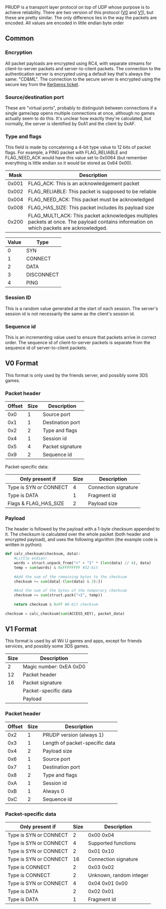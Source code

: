 PRUDP is a transport layer protocol on top of UDP whose purpose is to achieve reliability. There are two version of this protocol ([V0](#v0-format) and [V1](#v1-format)), but these are pretty similar. The only difference lies in the way the packets are encoded. All values are encoded in little endian byte order

## Common
### Encryption
All packet payloads are encrypted using RC4, with separate streams for client-to-server packets and server-to-client packets. The connection to the authentication server is encrypted using a default key that's always the same: "CD&ML". The connection to the secure server is encrypted using the secure key from the [Kerberos ticket](Kerberos-Authentication#kerberos-ticket).

### Source/destination port
These are "virtual ports", probably to distinguish between connections if a single game/app opens multiple connections at once, although no games actually seem to do this. It's unclear how exactly they're calculated, but normally, the server is identified by 0xA1 and the client by 0xAF.

### Type and flags
This field is made by concatening a 4-bit type value to 12 bits of packet flags. For example, a PING packet with FLAG_RELIABLE and FLAG_NEED_ACK would have this value set to 0x0064 (but remember everything is little endian so it would be stored as 0x64 0x00).

| Mask | Description |
| --- | --- |
| 0x001 | FLAG_ACK: This is an acknowledgement packet |
| 0x002 | FLAG_RELIABLE: This packet is supposed to be reliable |
| 0x004 | FLAG_NEED_ACK: This packet must be acknowledged |
| 0x008 | FLAG_HAS_SIZE: This packet includes its payload size |
| 0x200 | FLAG_MULTI_ACK: This packet acknowledges multiples packets at once. The payload contains information on which packets are acknowledged. |

| Value | Type |
| --- | --- |
| 0 | SYN |
| 1 | CONNECT |
| 2 | DATA |
| 3 | DISCONNECT |
| 4 | PING |

### Session ID
This is a random value generated at the start of each session. The server's session id is not necessarily the same as the client's session id.

### Sequence id
This is an incrementing value used to ensure that packets arrive in correct order. The sequence id of client-to-server packets is separate from the sequence id of server-to-client packets.

## V0 Format
This format is only used by the friends server, and possibly some 3DS games.

### Packet header
| Offset | Size | Description |
| --- | --- | --- |
| 0x0 | 1 | Source port |
| 0x1 | 1 | Destination port |
| 0x2 | 2 | Type and flags |
| 0x4 | 1 | Session id |
| 0x5 | 4 | Packet signature |
| 0x9 | 2 | Sequence id |

Packet-specific data:

| Only present if | Size | Description |
| --- | --- | --- |
| Type is SYN or CONNECT | 4 | Connection signature |
| Type is DATA | 1 | Fragment id |
| Flags & FLAG_HAS_SIZE | 2 | Payload size |

### Payload
The header is followed by the payload with a 1-byte checksum appended to it. The checksum is calculated over the whole packet (both header and encrypted payload), and uses the following algorithm (the example code is written in python):
```python
def calc_checksum(checksum, data):
	#Little endian!
	words = struct.unpack_from("<" + "I" * (len(data) // 4), data)
	temp = sum(words) & 0xFFFFFFFF #32-bit
	
	#Add the sum of the remaining bytes to the checksum
	checksum += sum(data[-(len(data) & 3):])
	
	#And the sum of the bytes of the temporary checksum
	checksum += sum(struct.pack("<I", temp))
	
	return checksum & 0xFF #8-bit checksum
	
checksum = calc_checksum(sum(ACCESS_KEY), packet_data)
```

## V1 Format
This format is used by all Wii U games and apps, except for friends services, and possibly some 3DS games.

| Size | Description |
| --- | --- |
| 2 | Magic number: 0xEA 0xD0 |
| 12 | Packet header |
| 16 | Packet signature |
| | Packet-specific data |
| | Payload |

### Packet header
| Offset | Size | Description |
| --- | --- | --- |
| 0x2 | 1 | PRUDP version (always 1) |
| 0x3 | 1 | Length of packet-specific data |
| 0x4 | 2 | Payload size |
| 0x6 | 1 | Source port |
| 0x7 | 1 | Destination port |
| 0x8 | 2 | Type and flags |
| 0xA | 1 | Session id |
| 0xB | 1 | Always 0 |
| 0xC | 2 | Sequence id |

### Packet-specific data
| Only present if | Size | Description |
| --- | --- | --- |
| Type is SYN or CONNECT | 2 | 0x00 0x04 |
| Type is SYN or CONNECT | 4 | Supported functions |
| Type is SYN or CONNECT | 2 | 0x01 0x10 |
| Type is SYN or CONNECT | 16 | Connection signature |
| Type is CONNECT | 2 | 0x03 0x02 |
| Type is CONNECT | 2 | Unknown, random integer |
| Type is SYN or CONNECT | 4 | 0x04 0x01 0x00 |
| Type is DATA | 2 | 0x02 0x01 |
| Type is DATA | 1 | Fragment id |
